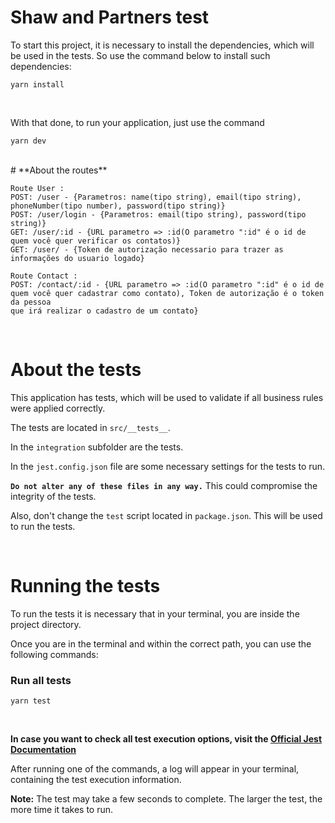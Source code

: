 # Shaw and Partners test

To start this project, it is necessary to install the dependencies, which will be used in the tests. So use the command below to install such dependencies:

````
yarn install
````
<br>

With that done, to run your application, just use the command
````
yarn dev
````
<br> 
# **About the routes**


````
Route User :
POST: /user - {Parametros: name(tipo string), email(tipo string), phoneNumber(tipo number), password(tipo string)}
POST: /user/login - {Parametros: email(tipo string), password(tipo string)}
GET: /user/:id - {URL parametro => :id(O parametro ":id" é o id de quem você quer verificar os contatos)}
GET: /user/ - {Token de autorização necessario para trazer as informações do usuario logado}
````
````
Route Contact :
POST: /contact/:id - {URL parametro => :id(O parametro ":id" é o id de quem você quer cadastrar como contato), Token de autorização é o token da pessoa
que irá realizar o cadastro de um contato}
````
<br>

# **About the tests**

This application has tests, which will be used to validate if all business rules were applied correctly.

The tests are located in `src/__tests__`.

In the `integration` subfolder are the tests.

In the `jest.config.json` file are some necessary settings for the tests to run.

**`Do not alter any of these files in any way.`** This could compromise the integrity of the tests.

Also, don't change the `test` script located in `package.json`. This will be used to run the tests.

<br>


# **Running the tests** 

To run the tests it is necessary that in your terminal, you are inside the project directory.

Once you are in the terminal and within the correct path, you can use the following commands:

### Run all tests
````
yarn test
````


<br>


**In case you want to check all test execution options, visit the [Official Jest Documentation](https://jestjs.io/docs/cli)**

After running one of the commands, a log will appear in your terminal, containing the test execution information.

**Note:** The test may take a few seconds to complete. The larger the test, the more time it takes to run.

#
